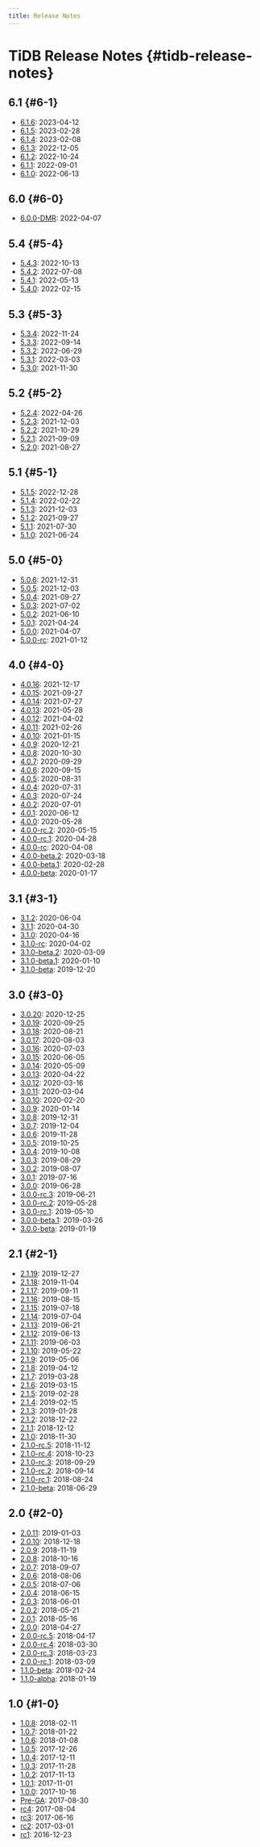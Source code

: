 ```yaml
---
title: Release Notes
---
```


# TiDB Release Notes {#tidb-release-notes}

## 6.1 {#6-1}

-   [6.1.6](/releases/release-6.1.6.md): 2023-04-12
-   [6.1.5](/releases/release-6.1.5.md): 2023-02-28
-   [6.1.4](/releases/release-6.1.4.md): 2023-02-08
-   [6.1.3](/releases/release-6.1.3.md): 2022-12-05
-   [6.1.2](/releases/release-6.1.2.md): 2022-10-24
-   [6.1.1](/releases/release-6.1.1.md): 2022-09-01
-   [6.1.0](/releases/release-6.1.0.md): 2022-06-13

## 6.0 {#6-0}

-   [6.0.0-DMR](/releases/release-6.0.0-dmr.md): 2022-04-07

## 5.4 {#5-4}

-   [5.4.3](/releases/release-5.4.3.md): 2022-10-13
-   [5.4.2](/releases/release-5.4.2.md): 2022-07-08
-   [5.4.1](/releases/release-5.4.1.md): 2022-05-13
-   [5.4.0](/releases/release-5.4.0.md): 2022-02-15

## 5.3 {#5-3}

-   [5.3.4](/releases/release-5.3.4.md): 2022-11-24
-   [5.3.3](/releases/release-5.3.3.md): 2022-09-14
-   [5.3.2](/releases/release-5.3.2.md): 2022-06-29
-   [5.3.1](/releases/release-5.3.1.md): 2022-03-03
-   [5.3.0](/releases/release-5.3.0.md): 2021-11-30

## 5.2 {#5-2}

-   [5.2.4](/releases/release-5.2.4.md): 2022-04-26
-   [5.2.3](/releases/release-5.2.3.md): 2021-12-03
-   [5.2.2](/releases/release-5.2.2.md): 2021-10-29
-   [5.2.1](/releases/release-5.2.1.md): 2021-09-09
-   [5.2.0](/releases/release-5.2.0.md): 2021-08-27

## 5.1 {#5-1}

-   [5.1.5](/releases/release-5.1.5.md): 2022-12-28
-   [5.1.4](/releases/release-5.1.4.md): 2022-02-22
-   [5.1.3](/releases/release-5.1.3.md): 2021-12-03
-   [5.1.2](/releases/release-5.1.2.md): 2021-09-27
-   [5.1.1](/releases/release-5.1.1.md): 2021-07-30
-   [5.1.0](/releases/release-5.1.0.md): 2021-06-24

## 5.0 {#5-0}

-   [5.0.6](/releases/release-5.0.6.md): 2021-12-31
-   [5.0.5](/releases/release-5.0.5.md): 2021-12-03
-   [5.0.4](/releases/release-5.0.4.md): 2021-09-27
-   [5.0.3](/releases/release-5.0.3.md): 2021-07-02
-   [5.0.2](/releases/release-5.0.2.md): 2021-06-10
-   [5.0.1](/releases/release-5.0.1.md): 2021-04-24
-   [5.0.0](/releases/release-5.0.0.md): 2021-04-07
-   [5.0.0-rc](/releases/release-5.0.0-rc.md): 2021-01-12

## 4.0 {#4-0}

-   [4.0.16](/releases/release-4.0.16.md): 2021-12-17
-   [4.0.15](/releases/release-4.0.15.md): 2021-09-27
-   [4.0.14](/releases/release-4.0.14.md): 2021-07-27
-   [4.0.13](/releases/release-4.0.13.md): 2021-05-28
-   [4.0.12](/releases/release-4.0.12.md): 2021-04-02
-   [4.0.11](/releases/release-4.0.11.md): 2021-02-26
-   [4.0.10](/releases/release-4.0.10.md): 2021-01-15
-   [4.0.9](/releases/release-4.0.9.md): 2020-12-21
-   [4.0.8](/releases/release-4.0.8.md): 2020-10-30
-   [4.0.7](/releases/release-4.0.7.md): 2020-09-29
-   [4.0.6](/releases/release-4.0.6.md): 2020-09-15
-   [4.0.5](/releases/release-4.0.5.md): 2020-08-31
-   [4.0.4](/releases/release-4.0.4.md): 2020-07-31
-   [4.0.3](/releases/release-4.0.3.md): 2020-07-24
-   [4.0.2](/releases/release-4.0.2.md): 2020-07-01
-   [4.0.1](/releases/release-4.0.1.md): 2020-06-12
-   [4.0.0](/releases/release-4.0-ga.md): 2020-05-28
-   [4.0.0-rc.2](/releases/release-4.0.0-rc.2.md): 2020-05-15
-   [4.0.0-rc.1](/releases/release-4.0.0-rc.1.md): 2020-04-28
-   [4.0.0-rc](/releases/release-4.0.0-rc.md): 2020-04-08
-   [4.0.0-beta.2](/releases/release-4.0.0-beta.2.md): 2020-03-18
-   [4.0.0-beta.1](/releases/release-4.0.0-beta.1.md): 2020-02-28
-   [4.0.0-beta](/releases/release-4.0.0-beta.md): 2020-01-17

## 3.1 {#3-1}

-   [3.1.2](/releases/release-3.1.2.md): 2020-06-04
-   [3.1.1](/releases/release-3.1.1.md): 2020-04-30
-   [3.1.0](/releases/release-3.1.0-ga.md): 2020-04-16
-   [3.1.0-rc](/releases/release-3.1.0-rc.md): 2020-04-02
-   [3.1.0-beta.2](/releases/release-3.1.0-beta.2.md): 2020-03-09
-   [3.1.0-beta.1](/releases/release-3.1.0-beta.1.md): 2020-01-10
-   [3.1.0-beta](/releases/release-3.1.0-beta.md): 2019-12-20

## 3.0 {#3-0}

-   [3.0.20](/releases/release-3.0.20.md): 2020-12-25
-   [3.0.19](/releases/release-3.0.19.md): 2020-09-25
-   [3.0.18](/releases/release-3.0.18.md): 2020-08-21
-   [3.0.17](/releases/release-3.0.17.md): 2020-08-03
-   [3.0.16](/releases/release-3.0.16.md): 2020-07-03
-   [3.0.15](/releases/release-3.0.15.md): 2020-06-05
-   [3.0.14](/releases/release-3.0.14.md): 2020-05-09
-   [3.0.13](/releases/release-3.0.13.md): 2020-04-22
-   [3.0.12](/releases/release-3.0.12.md): 2020-03-16
-   [3.0.11](/releases/release-3.0.11.md): 2020-03-04
-   [3.0.10](/releases/release-3.0.10.md): 2020-02-20
-   [3.0.9](/releases/release-3.0.9.md): 2020-01-14
-   [3.0.8](/releases/release-3.0.8.md): 2019-12-31
-   [3.0.7](/releases/release-3.0.7.md): 2019-12-04
-   [3.0.6](/releases/release-3.0.6.md): 2019-11-28
-   [3.0.5](/releases/release-3.0.5.md): 2019-10-25
-   [3.0.4](/releases/release-3.0.4.md): 2019-10-08
-   [3.0.3](/releases/release-3.0.3.md): 2019-08-29
-   [3.0.2](/releases/release-3.0.2.md): 2019-08-07
-   [3.0.1](/releases/release-3.0.1.md): 2019-07-16
-   [3.0.0](/releases/release-3.0-ga.md): 2019-06-28
-   [3.0.0-rc.3](/releases/release-3.0.0-rc.3.md): 2019-06-21
-   [3.0.0-rc.2](/releases/release-3.0.0-rc.2.md): 2019-05-28
-   [3.0.0-rc.1](/releases/release-3.0.0-rc.1.md): 2019-05-10
-   [3.0.0-beta.1](/releases/release-3.0.0-beta.1.md): 2019-03-26
-   [3.0.0-beta](/releases/release-3.0-beta.md): 2019-01-19

## 2.1 {#2-1}

-   [2.1.19](/releases/release-2.1.19.md): 2019-12-27
-   [2.1.18](/releases/release-2.1.18.md): 2019-11-04
-   [2.1.17](/releases/release-2.1.17.md): 2019-09-11
-   [2.1.16](/releases/release-2.1.16.md): 2019-08-15
-   [2.1.15](/releases/release-2.1.15.md): 2019-07-18
-   [2.1.14](/releases/release-2.1.14.md): 2019-07-04
-   [2.1.13](/releases/release-2.1.13.md): 2019-06-21
-   [2.1.12](/releases/release-2.1.12.md): 2019-06-13
-   [2.1.11](/releases/release-2.1.11.md): 2019-06-03
-   [2.1.10](/releases/release-2.1.10.md): 2019-05-22
-   [2.1.9](/releases/release-2.1.9.md): 2019-05-06
-   [2.1.8](/releases/release-2.1.8.md): 2019-04-12
-   [2.1.7](/releases/release-2.1.7.md): 2019-03-28
-   [2.1.6](/releases/release-2.1.6.md): 2019-03-15
-   [2.1.5](/releases/release-2.1.5.md): 2019-02-28
-   [2.1.4](/releases/release-2.1.4.md): 2019-02-15
-   [2.1.3](/releases/release-2.1.3.md): 2019-01-28
-   [2.1.2](/releases/release-2.1.2.md): 2018-12-22
-   [2.1.1](/releases/release-2.1.1.md): 2018-12-12
-   [2.1.0](/releases/release-2.1-ga.md): 2018-11-30
-   [2.1.0-rc.5](/releases/release-2.1-rc.5.md): 2018-11-12
-   [2.1.0-rc.4](/releases/release-2.1-rc.4.md): 2018-10-23
-   [2.1.0-rc.3](/releases/release-2.1-rc.3.md): 2018-09-29
-   [2.1.0-rc.2](/releases/release-2.1-rc.2.md): 2018-09-14
-   [2.1.0-rc.1](/releases/release-2.1-rc.1.md): 2018-08-24
-   [2.1.0-beta](/releases/release-2.1-beta.md): 2018-06-29

## 2.0 {#2-0}

-   [2.0.11](/releases/release-2.0.11.md): 2019-01-03
-   [2.0.10](/releases/release-2.0.10.md): 2018-12-18
-   [2.0.9](/releases/release-2.0.9.md): 2018-11-19
-   [2.0.8](/releases/release-2.0.8.md): 2018-10-16
-   [2.0.7](/releases/release-2.0.7.md): 2018-09-07
-   [2.0.6](/releases/release-2.0.6.md): 2018-08-06
-   [2.0.5](/releases/release-2.0.5.md): 2018-07-06
-   [2.0.4](/releases/release-2.0.4.md): 2018-06-15
-   [2.0.3](/releases/release-2.0.3.md): 2018-06-01
-   [2.0.2](/releases/release-2.0.2.md): 2018-05-21
-   [2.0.1](/releases/release-2.0.1.md): 2018-05-16
-   [2.0.0](/releases/release-2.0-ga.md): 2018-04-27
-   [2.0.0-rc.5](/releases/release-2.0-rc.5.md): 2018-04-17
-   [2.0.0-rc.4](/releases/release-2.0-rc.4.md): 2018-03-30
-   [2.0.0-rc.3](/releases/release-2.0-rc.3.md): 2018-03-23
-   [2.0.0-rc.1](/releases/release-2.0-rc.1.md): 2018-03-09
-   [1.1.0-beta](/releases/release-1.1-beta.md): 2018-02-24
-   [1.1.0-alpha](/releases/release-1.1-alpha.md): 2018-01-19

## 1.0 {#1-0}

-   [1.0.8](/releases/release-1.0.8.md): 2018-02-11
-   [1.0.7](/releases/release-1.0.7.md): 2018-01-22
-   [1.0.6](/releases/release-1.0.6.md): 2018-01-08
-   [1.0.5](/releases/release-1.0.5.md): 2017-12-26
-   [1.0.4](/releases/release-1.0.4.md): 2017-12-11
-   [1.0.3](/releases/release-1.0.3.md): 2017-11-28
-   [1.0.2](/releases/release-1.0.2.md): 2017-11-13
-   [1.0.1](/releases/release-1.0.1.md): 2017-11-01
-   [1.0.0](/releases/release-1.0-ga.md): 2017-10-16
-   [Pre-GA](/releases/release-pre-ga.md): 2017-08-30
-   [rc4](/releases/release-rc.4.md): 2017-08-04
-   [rc3](/releases/release-rc.3.md): 2017-06-16
-   [rc2](/releases/release-rc.2.md): 2017-03-01
-   [rc1](/releases/release-rc.1.md): 2016-12-23
